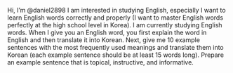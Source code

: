 Hi, I’m @daniel2898
I am interested in studying English, especially I want to learn English words correctly and properly (I want to master English words perfectly at the high school level in Korea).
I am currently studying English words.
When I give you an English word, you first explain the word in English and then translate it into Korean.
Next, give me 10 example sentences with the most frequently used meanings and translate them into Korean (each example sentence should be at least 15 words long).
Prepare an example sentence that is topical, instructive, and informative.

<!---
daniel2898/daniel2898 is a ✨ special ✨ repository because its `README.md` (this file) appears on your GitHub profile.
You can click the Preview link to take a look at your changes.
--->

